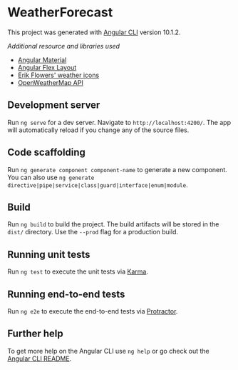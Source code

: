 # WeatherForecast

This project was generated with [Angular CLI](https://github.com/angular/angular-cli) version 10.1.2.

_Additional resource and libraries used_
- [Angular Material](https://material.angular.io)
- [Angular Flex Layout](https://github.com/angular/flex-layout)
- [Erik Flowers' weather icons](https://github.com/erikflowers/weather-icons)
- [OpenWeatherMap API](https://openweathermap.org/api)


## Development server

Run `ng serve` for a dev server. Navigate to `http://localhost:4200/`. The app will automatically reload if you change any of the source files.

## Code scaffolding

Run `ng generate component component-name` to generate a new component. You can also use `ng generate directive|pipe|service|class|guard|interface|enum|module`.

## Build

Run `ng build` to build the project. The build artifacts will be stored in the `dist/` directory. Use the `--prod` flag for a production build.

## Running unit tests

Run `ng test` to execute the unit tests via [Karma](https://karma-runner.github.io).

## Running end-to-end tests

Run `ng e2e` to execute the end-to-end tests via [Protractor](http://www.protractortest.org/).

## Further help

To get more help on the Angular CLI use `ng help` or go check out the [Angular CLI README](https://github.com/angular/angular-cli/blob/master/README.md).
